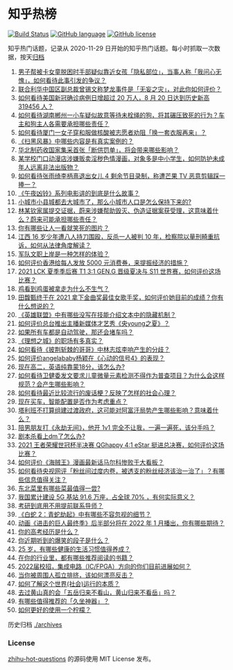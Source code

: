 # 知乎热榜
[![Build Status](https://github.com/ToWeLong/zhihu-hot-questions/workflows/CI/badge.svg)](https://github.com/ToWeLong/zhihu-hot-questions/actions)
[![GitHub language](https://img.shields.io/badge/language-golang-orange.svg)](https://golang.org/)
[![GitHub license](https://img.shields.io/github/license/ToWeLong/zhihu-hot-questions)](https://github.com/ToWeLong/zhihu-hot-questions/blob/main/LICENSE)

知乎热门话题，记录从 2020-11-29 日开始的知乎热门话题。每小时抓取一次数据，按天[归档](./archives)

<!-- BEGIN -->

1. [男子帮被卡女童脱困时手部疑似靠近女孩「隐私部位」，当事人称「我问心无愧」，如何看待此事引发的争议？](https://www.zhihu.com/question/481599840)
1. [联合利华中国区副总裁曾锡文称梦龙事件是「无妄之灾」，对此你如何评价？](https://www.zhihu.com/question/477777632)
1. [如何看待美国新冠确诊病例日增超过 20 万人，8 月 20 日达到历史新高 319456 人？](https://www.zhihu.com/question/480538574)
1. [如何看待湖南郴州一小车疑似故意等待未栓绳的狗，将其碾压致死的行为？车主和狗主人各需要承担哪些责任？](https://www.zhihu.com/question/481525738)
1. [如何看待厦门一女子穿和服做核酸被志愿者劝阻「换一套衣服再来」？](https://www.zhihu.com/question/481731637)
1. [《扫黑风暴》中哪些内容是有真实案例的？](https://www.zhihu.com/question/479139475)
1. [华北制药收国家集采首张「断供罚单」，将会带来哪些影响？](https://www.zhihu.com/question/481280845)
1. [某学校门口动漫店涉嫌贩卖淫秽色情漫画，对象多是中小学生，如何防护未成年人远离非法出版物？](https://www.zhihu.com/question/481273103)
1. [如何看待张雨绮李柄熹退出女儿 4 剩余节目录制，称遭芒果 TV 恶意剪辑踩一捧一？](https://www.zhihu.com/question/481688278)
1. [《午夜凶铃》系列电影讲的到底是什么故事？](https://www.zhihu.com/question/35792826)
1. [小城市小县城都去大城市了，那么小城市人口是怎么保持下来的?](https://www.zhihu.com/question/417054771)
1. [林某钦家属提交证据，蔚来涉嫌帮助毁灭、伪造证据案获受理，这意味着什么？蔚来可能承担哪些责任？](https://www.zhihu.com/question/481655834)
1. [你有哪些让人一看就笑死的图片？](https://www.zhihu.com/question/449542337)
1. [江西 16 岁少年遭八人持刀围殴，反杀一人被判 10 年，检察院以量刑畸重抗诉，如何从法律角度解读？](https://www.zhihu.com/question/481554723)
1. [军队文职上岸是一种怎样的体验？](https://www.zhihu.com/question/480982101)
1. [如何评价香港给每人发放 5000 元消费券，来提振经济的措施？](https://www.zhihu.com/question/481135340)
1. [2021 LCK 夏季季后赛 T1 3:1 GEN.G 晋级夏决与 S11 世界赛，如何评价这场比赛？](https://www.zhihu.com/question/481690105)
1. [鸡看到鸡蛋被拿走为什么不生气？](https://www.zhihu.com/question/24728044)
1. [田馥甄终于在 2021 拿下金曲奖最佳女歌手奖，如何评价她目前的成绩？你有什么想说的？](https://www.zhihu.com/question/481552050)
1. [《英雄联盟》中有哪些没写在技能介绍文本中的隐藏机制？](https://www.zhihu.com/question/479630164)
1. [如何评价总台推出主播新媒体才艺秀《央young之夏》？](https://www.zhihu.com/question/479832442)
1. [如果所有车都是自动驾驶，那还会堵车吗？](https://www.zhihu.com/question/403790278)
1. [《理想之城》的职场有多真实？](https://www.zhihu.com/question/479956311)
1. [如何看待《披荆斩棘的哥哥》中林志炫李响产生的分歧？](https://www.zhihu.com/question/481194098)
1. [如何评价angelababy杨颖在《心动的信号4》的表现？](https://www.zhihu.com/question/479394248)
1. [现在高二，英语纯靠蒙18分，该怎么办?](https://www.zhihu.com/question/466655847)
1. [如何看待卫健委发文要求儿童微量元素检测不得作为普查项目？为什么会这样规范？会产生哪些影响？](https://www.zhihu.com/question/471913858)
1. [如何看待最近比较流行的废话梗？反映了怎样的社会心理？](https://www.zhihu.com/question/475778260)
1. [现在买车，智能配置是否作为考虑重点？](https://www.zhihu.com/question/480124227)
1. [塔利班不打算组建过渡政府，这可能对阿富汗局势产生哪些影响？意味着什么？](https://www.zhihu.com/question/481616538)
1. [陪男朋友打《永劫无间》，他开 1v1 完全不让我，一遍一遍死，该分手吗？](https://www.zhihu.com/question/480277190)
1. [剧本杀看上dm了怎么办?](https://www.zhihu.com/question/477100505)
1. [2021 王者荣耀世冠杯半决赛 QGhappy 4:1 eStar 挺进总决赛，如何评价这场比赛？](https://www.zhihu.com/question/481698645)
1. [如何评价《海贼王》漫画最新话马尔科惨败于大看板？](https://www.zhihu.com/question/481272348)
1. [如何看待央视网评「粉丝间过度内卷，被透支的粉丝经济该治一治了」？有哪些信息值得关注？](https://www.zhihu.com/question/481728293)
1. [东北菜里有哪些菜最值得一尝?](https://www.zhihu.com/question/480653745)
1. [我国累计建设 5G 基站 91.6 万座，占全球 70% ，有何实际意义？](https://www.zhihu.com/question/472134551)
1. [考研到底用不用提前联系导师？](https://www.zhihu.com/question/279986529)
1. [《白蛇 2：青蛇劫起》中有哪些不容忽视的细节？](https://www.zhihu.com/question/469062754)
1. [动画《进击的巨人最终季》后半部分将在 2022 年 1 月播出，你有哪些期待？](https://www.zhihu.com/question/481732963)
1. [你的高考经历是什么？](https://www.zhihu.com/question/363806976)
1. [你近期听到的爆笑的段子是什么？](https://www.zhihu.com/question/476560453)
1. [25 岁，有哪些健康的生活习惯值得养成？](https://www.zhihu.com/question/296374184)
1. [在你的行业里，都有哪些推荐阅读的书籍？](https://www.zhihu.com/question/266361402)
1. [2022届校招，集成电路（IC/FPGA）方向的你们目前进展如何？](https://www.zhihu.com/question/448264987)
1. [当你被周围人孤立排挤，该如何漂亮反击？](https://www.zhihu.com/question/423456618)
1. [如何了解这个世界(社会)运行的本质？](https://www.zhihu.com/question/294801407)
1. [去过黄山真的会「五岳归来不看山，黄山归来不看岳」吗？](https://www.zhihu.com/question/473778801)
1. [有哪些值得推荐的「久坐神器」？](https://www.zhihu.com/question/25573389)
1. [如何更好的使用一个柠檬？](https://www.zhihu.com/question/21758597)

<!-- END -->

历史归档 [./archives](./archives)


### License
[zhihu-hot-questions](https://github.com/towelong/zhihu-hot-questions) 的源码使用 MIT License 发布。